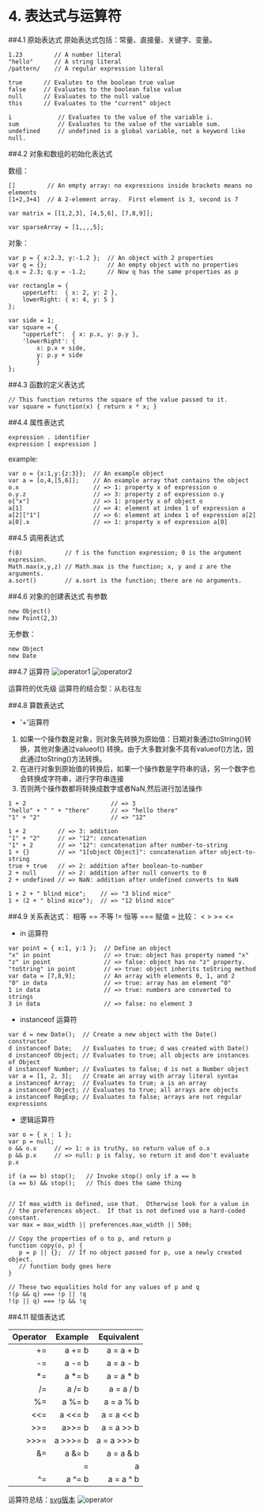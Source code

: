 # 4. 表达式与运算符

##4.1 原始表达式
原始表达式包括：常量、直接量、关键字、变量。
```
1.23         // A number literal
"hello"      // A string literal
/pattern/    // A regular expression literal

true      // Evalutes to the boolean true value
false     // Evaluates to the boolean false value
null      // Evaluates to the null value
this      // Evaluates to the "current" object

i             // Evaluates to the value of the variable i.
sum           // Evaluates to the value of the variable sum.
undefined     // undefined is a global variable, not a keyword like null.
```

##4.2 对象和数组的初始化表达式

数组：
```
[]         // An empty array: no expressions inside brackets means no elements
[1+2,3+4]  // A 2-element array.  First element is 3, second is 7

var matrix = [[1,2,3], [4,5,6], [7,8,9]];

var sparseArray = [1,,,,5];
```

对象：
```
var p = { x:2.3, y:-1.2 };  // An object with 2 properties
var q = {};                 // An empty object with no properties
q.x = 2.3; q.y = -1.2;      // Now q has the same properties as p

var rectangle = { 
    upperLeft:  { x: 2, y: 2 },
    lowerRight: { x: 4, y: 5 } 
};
                  
var side = 1;
var square = { 
    "upperLeft":  { x: p.x, y: p.y },
    'lowerRight': { 
        x: p.x + side, 
        y: p.y + side
        }
};
```
    
##4.3 函数的定义表达式
```
// This function returns the square of the value passed to it.
var square = function(x) { return x * x; }
```

##4.4 属性表达式
```
expression . identifier
expression [ expression ]
```
example:
```
var o = {x:1,y:{z:3}};  // An example object
var a = [o,4,[5,6]];    // An example array that contains the object
o.x                     // => 1: property x of expression o
o.y.z                   // => 3: property z of expression o.y
o["x"]                  // => 1: property x of object o
a[1]                    // => 4: element at index 1 of expression a
a[2]["1"]               // => 6: element at index 1 of expression a[2]
a[0].x                  // => 1: property x of expression a[0]
```

##4.5 调用表达式

```
f(0)            // f is the function expression; 0 is the argument expression.
Math.max(x,y,z) // Math.max is the function; x, y and z are the arguments.
a.sort()        // a.sort is the function; there are no arguments.
```

##4.6 对象的创建表达式
有参数
```
new Object()
new Point(2,3)
```
无参数：
```
new Object
new Date
```

##4.7 运算符
![operator1](../images/operator1.png)
![operator2](../images/operator2.png)

运算符的优先级
运算符的结合型：从右往左

##4.8 算数表达式

+ '+'运算符

1. 如果一个操作数是对象，则对象先转换为原始值：日期对象通过toString()转换，其他对象通过valueof() 转换。由于大多数对象不具有valueof()方法，因此通过toString()方法转换。
2. 在进行对象到原始值的转换后，如果一个操作数是字符串的话，另一个数字也会转换成字符串，进行字符串连接
3. 否则两个操作数都将转换成数字或者NaN,然后进行加法操作

```
1 + 2                        // => 3
"hello" + " " + "there"      // => "hello there"
"1" + "2"                    // => "12"
```

```
1 + 2         // => 3: addition
"1" + "2"     // => "12": concatenation
"1" + 2       // => "12": concatenation after number-to-string
1 + {}        // => "1[object Object]": concatenation after object-to-string
true + true   // => 2: addition after boolean-to-number
2 + null      // => 2: addition after null converts to 0
2 + undefined // => NaN: addition after undefined converts to NaN

1 + 2 + " blind mice";    // => "3 blind mice"
1 + (2 + " blind mice");  // => "12 blind mice"
```

##4.9 关系表达式：
 相等 ==
 不等 !=
 恒等 ===
 赋值 =
 比较： <  >  >= <=
 
+ in 运算符
```
var point = { x:1, y:1 };  // Define an object
"x" in point               // => true: object has property named "x"
"z" in point               // => false: object has no "z" property.
"toString" in point        // => true: object inherits toString method
var data = [7,8,9];        // An array with elements 0, 1, and 2
"0" in data                // => true: array has an element "0"
1 in data                  // => true: numbers are converted to strings
3 in data                  // => false: no element 3
```

+ instanceof 运算符
```
var d = new Date();  // Create a new object with the Date() constructor
d instanceof Date;   // Evaluates to true; d was created with Date()
d instanceof Object; // Evaluates to true; all objects are instances of Object
d instanceof Number; // Evaluates to false; d is not a Number object
var a = [1, 2, 3];   // Create an array with array literal syntax
a instanceof Array;  // Evaluates to true; a is an array
a instanceof Object; // Evaluates to true; all arrays are objects
a instanceof RegExp; // Evaluates to false; arrays are not regular expressions
```

+ 逻辑运算符
```
var o = { x : 1 };
var p = null;
o && o.x     // => 1: o is truthy, so return value of o.x
p && p.x     // => null: p is falsy, so return it and don't evaluate p.x

if (a == b) stop();   // Invoke stop() only if a == b
(a == b) && stop();   // This does the same thing


// If max_width is defined, use that.  Otherwise look for a value in
// the preferences object.  If that is not defined use a hard-coded constant.
var max = max_width || preferences.max_width || 500;

// Copy the properties of o to p, and return p
function copy(o, p) {
   p = p || {};  // If no object passed for p, use a newly created object.
   // function body goes here
}

// These two equalities hold for any values of p and q
!(p && q) === !p || !q
!(p || q) === !p && !q
```

##4.11 赋值表达式

|Operator |Example| Equivalent|
|-------:|-------:|--------:|
|+=     | a += b    |   a = a + b  |
|-=     | a -= b    |   a = a - b  |
|*=     | a *= b    |   a = a * b  |
| /=    | a /= b    |    a = a / b |
| %=     | a %= b   |   a = a % b   |
| <<=   |  a <<= b  |   a = a << b  |
|   >>= | a>>= b    |    a = a >> b |
|   >>>=  |a >>>= b  |   a = a >>> b    |
|   &=    | a &= b   |   a = a & b  |
|    |=   |  a |= b  |   a = a | b  |
|   ^=    |  a ^= b  |   a = a ^ b  |

运算符总结：[svg版本](../images/operator.svg)
![operator](../images/operator.png)

